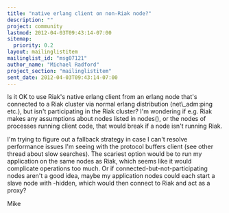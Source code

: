 ```yaml
---
title: "native erlang client on non-Riak node?"
description: ""
project: community
lastmod: 2012-04-03T09:43:14-07:00
sitemap:
  priority: 0.2
layout: mailinglistitem
mailinglist_id: "msg07121"
author_name: "Michael Radford"
project_section: "mailinglistitem"
sent_date: 2012-04-03T09:43:14-07:00
---
```



Is it OK to use Riak's native erlang client from an erlang node that's
connected to a Riak cluster via normal erlang distribution
(net\\_adm:ping etc.), but isn't participating in the Riak cluster? I'm
wondering if e.g. Riak makes any assumptions about nodes listed in
nodes(), or the nodes of processes running client code, that would
break if a node isn't running Riak.

I'm trying to figure out a fallback strategy in case I can't resolve
performance issues I'm seeing with the protocol buffers client (see
other thread about slow searches). The scariest option would be to
run my application on the same nodes as Riak, which seems like it
would complicate operations too much. Or if
connected-but-not-participating nodes aren't a good idea, maybe my
application nodes could each start a slave node with -hidden, which
would then connect to Riak and act as a proxy?

Mike

